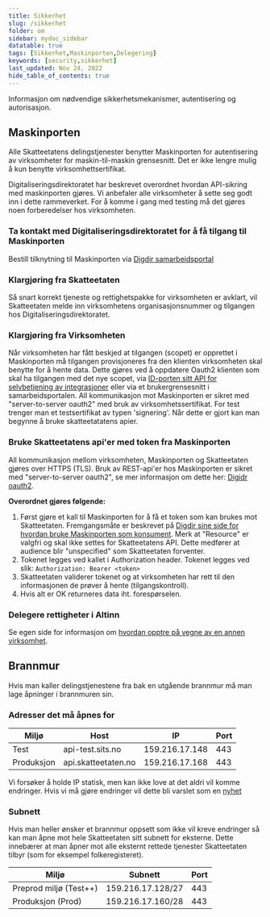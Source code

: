 ```yaml
---
title: Sikkerhet
slug: /sikkerhet
folder: om
sidebar: mydoc_sidebar
datatable: true
tags: [Sikkerhet,Maskinporten,Delegering]
keywords: [security,sikkerhet]
last_updated: Nov 24, 2022
hide_table_of_contents: true
---
```

<summary>Informasjon om nødvendige sikkerhetsmekanismer, autentisering og autorisasjon.</summary>

## Maskinporten

Alle Skatteetatens delingstjenester benytter Maskinporten for autentisering av virksomheter for maskin-til-maskin grensesnitt. Det er ikke lengre mulig å kun benytte virksomhettsertifikat.

Digitaliseringsdirektoratet har beskrevet overordnet hvordan API-sikring med maskinporten gjøres. Vi anbefaler alle virksomheter å sette seg godt inn i dette rammeverket. For å komme i gang med testing må det gjøres noen forberedelser hos virksomheten.

### Ta kontakt med Digitaliseringsdirektoratet for å få tilgang til Maskinporten
Bestill tilknytning til Maskinporten via [Digdir samarbeidsportal](https://docs.digdir.no/maskinporten_overordnet)
  
### Klargjøring fra Skatteetaten
Så snart korrekt tjeneste og rettighetspakke for virksomheten er avklart, vil Skatteetaten melde inn virksomhetens organisasjonsnummer og tilgangen hos Digitaliseringsdirektoratet. 

### Klargjøring fra Virksomheten
Når virksomheten har fått beskjed at tilgangen (scopet) er opprettet i Maskinporten må tilgangen provisjoneres fra den klienten virksomheten skal benytte for å hente data. Dette gjøres ved å oppdatere Oauth2 klienten som skal ha tilgangen med det nye scopet, via [ID-porten sitt API for selvbetjening av integrasjoner](https://docs.digdir.no/oidc_api_admin_maskinporten) eller via et brukergrensesnitt i samarbeidsportalen. All kommunikasjon mot Maskinporten er sikret med "server-to-server oauth2" med bruk av virksomhetssertifikat. For test trenger man et testsertifikat av typen 'signering'. Når dette er gjort kan man begynne å bruke skatteetatatens apier.

### Bruke Skatteetatens api'er med token fra Maskinporten
All kommunikasjon mellom virksomheten, Maskinporten og Skatteetaten gjøres over HTTPS (TLS). Bruk av REST-api'er hos Maskinporten er sikret med "server-to-server oauth2", se mer informasjon om dette her: [Digidr oauth2](https://docs.digdir.no/oidc_auth_server-to-server-oauth2).

**Overordnet gjøres følgende:**
1. Først gjøre et kall til Maskinporten for å få et token som kan brukes mot Skatteetaten. Fremgangsmåte er beskrevet på [Digdir sine side for hvordan bruke Maskinporten som konsument](https://docs.digdir.no/docs/Maskinporten/maskinporten_guide_apikonsument#bruke-delegering-som-konsument). Merk at "Resource" er valgfri og skal ikke settes for Skatteetatens API. Dette medfører at audience blir "unspecified" som Skatteetaten forventer.
2. Tokenet legges ved kallet i Authorization header. Tokenet legges ved slik: `Authorization: Bearer <token>`
3. Skatteetaten validerer tokenet og at virksomheten har rett til den informasjonen de prøver å hente (tilgangskontroll).
4. Hvis alt er OK returneres data iht. forespørselen.

### Delegere rettigheter i Altinn ###
Se egen side for informasjon om [hvordan opptre på vegne av en annen virksomhet](./delegering.md).

## Brannmur

Hvis man kaller delingstjenestene fra bak en utgående brannmur må man lage åpninger i brannmuren sin.

### Adresser det må åpnes for

| Miljø | Host | IP | Port | 
|---|---|---|---|
| Test | api-test.sits.no | 159.216.17.148 | 443|
| Produksjon | api.skatteetaten.no | 159.216.17.168 | 443|

Vi forsøker å holde IP statisk, men kan ikke love at det aldri vil komme endringer.
Hvis vi må gjøre endringer vil dette bli varslet som en [nyhet](../maintenance/feed/index.md)

### Subnett

Hvis man heller ønsker et brannmur oppsett som ikke vil kreve endringer så kan man åpne mot hele Skatteetaten sitt subnett for eksterne.
Dette innebærer at man åpner mot alle eksternt rettede tjenester Skatteetaten tilbyr (som for eksempel folkeregisteret).

| Miljø | Subnett | Port | 
|---|---|---|
| Preprod miljø (Test++) | 159.216.17.128/27 | 443 |
| Produksjon (Prod) | 159.216.17.160/28 | 443 |
